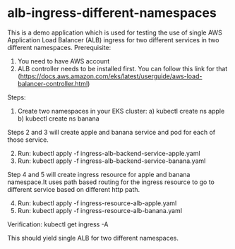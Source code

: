 # alb-ingress-different-namespaces

This is a demo application which is used for testing the use of single AWS Application Load Balancer (ALB) ingress for two different services in two different namespaces.
Prerequisite:
1) You need to have AWS account
2) ALB controller needs to be installed first. You can follow this link for that  (https://docs.aws.amazon.com/eks/latest/userguide/aws-load-balancer-controller.html)

Steps:
1) Create two namespaces in your EKS cluster:
  a) kubectl create ns apple
  b) kubectl create ns banana
  
 Steps 2 and 3 will create apple and banana service and pod for each of those service.
 
 2) Run: kubectl apply -f ingress-alb-backend-service-apple.yaml
 3) Run: kubectl apply -f ingress-alb-backend-service-banana.yaml
 
 Step 4 and 5 will create ingress resource for apple and banana namespace.It uses path based routing for the ingress resource to go to different service based on different http path.
 
 4) Run: kubectl apply -f ingress-resource-alb-apple.yaml
 5) Run: kubectl apply -f ingress-resource-alb-banana.yaml
 
 Verification:
 kubectl get ingress -A 
 
 This should yield single ALB for two different namespaces.
